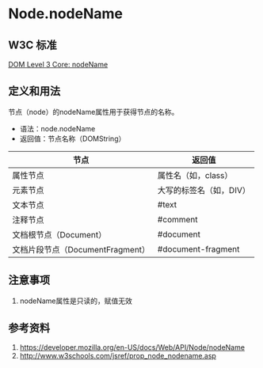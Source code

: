 # Node.nodeName

## W3C 标准
[DOM Level 3 Core: nodeName](https://www.w3.org/TR/DOM-Level-3-Core/core.html#ID-F68D095)

## 定义和用法
节点（node）的nodeName属性用于获得节点的名称。

 - 语法：node.nodeName
 - 返回值：节点名称（DOMString）
 
 节点 | 返回值
 --- | ---
 属性节点 | 属性名（如，class）
 元素节点 | 大写的标签名（如，DIV）
 文本节点 | #text
 注释节点 | #comment
 文档根节点（Document） | #document
 文档片段节点（DocumentFragment） | #document-fragment
 
## 注意事项
1. nodeName属性是只读的，赋值无效
 
## 参考资料
1. https://developer.mozilla.org/en-US/docs/Web/API/Node/nodeName
2. http://www.w3schools.com/jsref/prop_node_nodename.asp